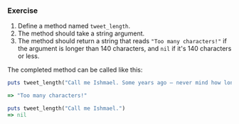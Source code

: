 ### Exercise

1. Define a method named `tweet_length`.
2. The method should take a string argument.
3. The method should return a string that reads `"Too many characters!"` if the argument is longer than 140 characters, and `nil` if it's 140 characters or less.

The completed method can be called like this:

```ruby
puts tweet_length("Call me Ishmael. Some years ago – never mind how long precisely – having little or no money in my purse, and nothing particular to interest me on shore, I thought I would sail about a little and see the watery part of the world. It is a way I have of driving off the spleen, and regulating the circulation. Whenever I find myself growing grim about the mouth; whenever it is a damp, drizzly November in my soul; whenever I find myself involuntarily pausing before coffin warehouses, and bringing up the rear of every funeral I meet; and especially whenever my hypos get such an upper hand of me, that it requires a strong moral principle to prevent me from deliberately stepping into the street, and methodically knocking people's hats off--then, I account it high time to get to sea as soon as I can.")

=> "Too many characters!"

puts tweet_length("Call me Ishmael.")
=> nil
```
